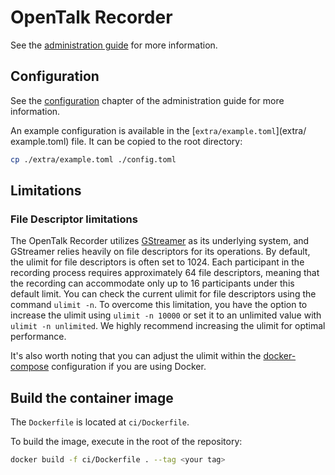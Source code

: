 <!--
SPDX-FileCopyrightText: OpenTalk GmbH <mail@opentalk.eu>

SPDX-License-Identifier: EUPL-1.2
-->

# OpenTalk Recorder

See the [administration guide](docs/admin/README.md) for more information.

## Configuration

See the [configuration](docs/admin/configuration.md) chapter of the
administration guide for more information.

An example configuration is available in the [`extra/example.toml`](extra/
example.toml) file. It can be copied to the root directory:

```sh
cp ./extra/example.toml ./config.toml
```

## Limitations

### File Descriptor limitations

The OpenTalk Recorder utilizes [GStreamer](https://gstreamer.freedesktop.org/)
as its underlying system, and GStreamer relies heavily on file descriptors
for its operations. By default, the ulimit for file descriptors is often set
to 1024. Each participant in the recording process requires approximately 64
file descriptors, meaning that the recording can accommodate only up to 16
participants under this default limit. You can check the current ulimit for
file descriptors using the command `ulimit -n`. To overcome this limitation, you
have the option to increase the ulimit using `ulimit -n 10000` or set it to an
unlimited value with `ulimit -n unlimited`. We highly recommend increasing the
ulimit for optimal performance.

It's also worth noting that you can adjust the ulimit within the [docker-
compose](https://docs.docker.com/compose/compose-file/compose-file-v3/#ulimits)
configuration if you are using Docker.

## Build the container image

The `Dockerfile` is located at `ci/Dockerfile`.

To build the image, execute in the root of the repository:

```bash
docker build -f ci/Dockerfile . --tag <your tag>
```
